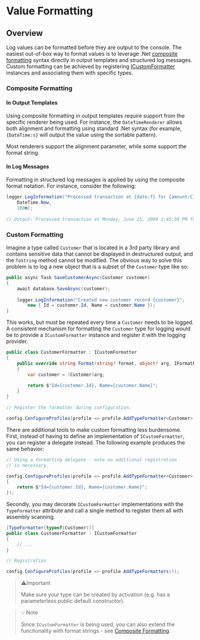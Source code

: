﻿# Value Formatting

## Overview

Log values can be formatted before they are output to the console. The easiest out-of-box way to format values is to leverage .Net [composite formatting](https://docs.microsoft.com/en-us/dotnet/standard/base-types/composite-formatting) syntax directly in output templates and structured log messages. Custom formatting can be achieved by registering [ICustomFormatter](https://docs.microsoft.com/en-us/dotnet/api/system.icustomformatter?view=net-5.0) instances and associating them with specific types.

### Composite Formatting

#### In Output Templates

Using composite formatting in output templates require support from the specific renderer being used. For instance, the `DateTimeRenderer` allows both alignment and formatting using standard .Net syntax (for example, `{DateTime:s}` will output the value using the sortable pattern).

Most renderers support the alignment parameter, while some support the format string.

#### In Log Messages

Formatting in structured log messages is applied by using the composite format notation. For instance, consider the following:

```csharp
logger.LogInformation("Processed transaction at {date:f} for {amount:C}",
    DateTime.Now,
    100m);
    
// Output: Processed transaction at Monday, June 15, 2009 1:45:30 PM for $100.00
```

### Custom Formatting

Imagine a type called `Customer` that is located in a 3rd party library and contains sensitive data that cannot be displayed in destructured output, and the `ToString` method cannot be modified. The obvious way to solve this problem is to log a new object that is a subset of the `Customer` type like so:

```csharp
public async Task SaveCustomerAsync(Customer customer)
{
    await database.SaveAsync(customer);
    
    logger.LogInformation("Created new customer record {customer}",
        new { Id = customer.Id, Name = customer.Name });
}    
```

This works, but must be repeated every time a `Customer` needs to be logged. A consistent mechanism for formatting the `Customer` type for logging would be to provide a `ICustomFormatter` instance and register it with the logging provider. 

```csharp
public class CustomerFormatter : ICustomFormatter
{
    public override string Format(string? format, object? arg, IFormatProvider? provider)
    {
        var customer = (Customer)arg;
            
        return $"Id={customer.Id}, Name={customer.Name}";
    }
}

// Register the formatter during configuration.

config.ConfigureProfiles(profile => profile.AddTypeFormatter<Customer>(new CustomerFormatter()));
```

There are additional tools to make custom formatting less burdensome. First, instead of having to define an implementation of `ICustomFormatter`, you can register a delegate instead. The following example produces the same behavior:

```csharp
// Using a formatting delegate - note no additional registration
// is necessary.

config.ConfigureProfiles(profile => profile.AddTypeFormatter<Customer>((format, customer, formatProvider) => 
{
    return $"Id={customer.Id}, Name={customer.Name}";
});
```

Secondly, you may decorate `ICustomFormatter` implementations with the `TypeFormatter` attribute and call a single method to register them all with assembly scanning.

```csharp
[TypeFormatter(typeof(Customer))]
public class CustomerFormatter : ICustomFormatter
{
    // ...
}

// Registration

config.ConfigureProfiles(profile => profile.AddTypeFormatters());
```

> ⚠️Important
>
> Make sure your type can be created by activation (e.g. has a parameterless public default constructor).

> 💡 Note
> 
> Since `ICustomFormatter` is being used, you can also extend the functionality with format strings - see [Composite Formatting](https://docs.microsoft.com/en-us/dotnet/api/system.icustomformatter?view=net-5.0).